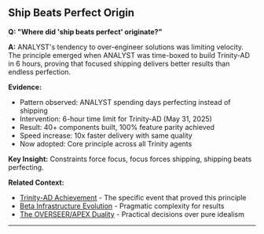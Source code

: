 ## Ship Beats Perfect Origin

**Q: "Where did 'ship beats perfect' originate?"**

**A:** ANALYST's tendency to over-engineer solutions was limiting velocity. The principle emerged when ANALYST was time-boxed to build Trinity-AD in 6 hours, proving that focused shipping delivers better results than endless perfection.

**Evidence:**
- Pattern observed: ANALYST spending days perfecting instead of shipping
- Intervention: 6-hour time limit for Trinity-AD (May 31, 2025)
- Result: 40+ components built, 100% feature parity achieved
- Speed increase: 10x faster delivery with same quality
- Now adopted: Core principle across all Trinity agents

**Key Insight:** Constraints force focus, focus forces shipping, shipping beats perfecting.

**Related Context:**
- [Trinity-AD Achievement](../technical/analyst-6-hour-miracle.md) - The specific event that proved this principle
- [Beta Infrastructure Evolution](../operational/workspaces-to-k8s.md) - Pragmatic complexity for results  
- [The OVERSEER/APEX Duality](../strategic/overseer-apex-duality.md) - Practical decisions over pure idealism

---